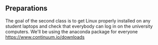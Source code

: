 ## Preparations
The goal of the second class is to get Linux properly installed on any student
laptops and check that everybody can log in on the university computers. We'll
be using the anaconda package for everyone https://www.continuum.io/downloads
